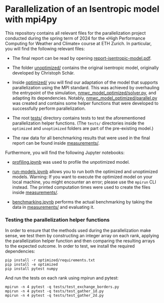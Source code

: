 # Parallelization of an Isentropic model with mpi4py

This repository contains all relevant files for the parallelization project conducted during the spring term of 2024 for the «High Performance Computing for Weather and Climate» course at ETH Zurich. In particular, you will find the following relevant files:

- The final report can be read by opening [report-isentropic-model.pdf](report-isentropic-model.pdf).

- The folder [unoptimized/](unoptimized/) contains the original isentropic model, originally developed by Christoph Schär.

- Inside [optimized/](optimized/) you will find our adaptation of the model that supports parallelization using the MPI standard. This was achieved by overhauling the entrypoint of the simulation, [nmwc_model_optimized/solver.py](optimized/nmwc_model_optimized/solver.py), and adapting its dependencies. Notably, [nmwc_model_optimized/parallel.py](optimized/nmwc_model_optimized/parallel.py) was created and contains some helper functions that were developed to successfully perform parallelization.

- The root [tests/](tests/) directory contains tests to test the aforementioned parallelization helper functions. (The `tests/` directories inside the `optimized` and `unoptimized` folders are part of the pre-existing model.)

- The raw data for all benchmarking results that were used in the final report can be found inside [measurements/](measurements/).

Furthermore, you will find the following Jupyter notebooks:

- [profiling.ipynb](profiling.ipynb) was used to profile the unpotimized model.

- [run-models.ipynb](run-models.ipynb) allows you to run both the optimized and unoptimized models. Warning: If you want to execute the optimized model on your local machine, you might encounter an error;  please use the `mpirun` CLI instead. The printed computation times were used to create the files inside [measurements/](measurements/).

- [benchmarking.ipynb](benchmarking.ipynb) performs the actual benchmarking by taking the data in [measurements/](measurements/) and evaluating it.

### Testing the parallelization helper functions

In order to ensure that the methods used during the parallelization make sense, we test them by constructing an integer array on each rank, applying the parallelization helper function and then comparing the resulting arrays to the expected outcome. In order to test, we install the required dependencies:

    pip install -r optimized/requirements.txt
    pip install -e optimized
    pip install pytest numpy 

And run the tests on each rank using mpirun and pytest:

    mpirun -n 4 pytest -q tests/test_exchange_borders.py
    mpirun -n 4 pytest -q tests/test_gather_1d.py
    mpirun -n 4 pytest -q tests/test_gather_2d.py